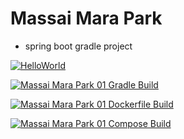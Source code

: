 # Massai Mara Park

+ spring boot gradle project

[![HelloWorld](https://github.com/eunjinee07/massai_mara_park01/actions/workflows/01helloworld.yml/badge.svg)](https://github.com/eunjinee07/massai_mara_park01/actions/workflows/01helloworld.yml)

[![Massai Mara Park 01 Gradle Build](https://github.com/eunjinee07/massai_mara_park01/actions/workflows/02mmpark01_gradle_build.yml/badge.svg)](https://github.com/eunjinee07/massai_mara_park01/actions/workflows/02mmpark01_gradle_build.yml)

[![Massai Mara Park 01 Dockerfile Build](https://github.com/eunjinee07/massai_mara_park01/actions/workflows/03mmpark01_dockerfile.yml/badge.svg)](https://github.com/eunjinee07/massai_mara_park01/actions/workflows/03mmpark01_dockerfile.yml)

[![Massai Mara Park 01 Compose Build](https://github.com/eunjinee07/massai_mara_park01/actions/workflows/04mmpark01_compose_build.yml/badge.svg)](https://github.com/eunjinee07/massai_mara_park01/actions/workflows/04mmpark01_compose_build.yml)


